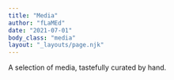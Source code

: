 ```yaml
---
title: "Media"
author: "fLaMEd"
date: "2021-07-01"
body_class: "media"
layout: "_layouts/page.njk"
---
```


A selection of media, tastefully curated by hand.